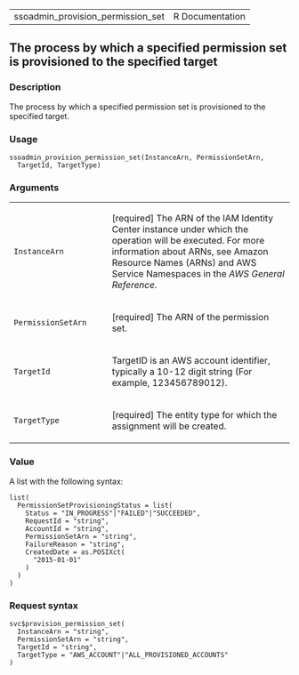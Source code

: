 <table style="width: 100%;">
<tbody>
<tr class="odd">
<td>ssoadmin_provision_permission_set</td>
<td style="text-align: right;">R Documentation</td>
</tr>
</tbody>
</table>

## The process by which a specified permission set is provisioned to the specified target

### Description

The process by which a specified permission set is provisioned to the
specified target.

### Usage

    ssoadmin_provision_permission_set(InstanceArn, PermissionSetArn,
      TargetId, TargetType)

### Arguments

<table>
<colgroup>
<col style="width: 35%" />
<col style="width: 65%" />
</colgroup>
<tbody>
<tr class="odd">
<td><code
id="ssoadmin_provision_permission_set_:_InstanceArn">InstanceArn</code></td>
<td><p>[required] The ARN of the IAM Identity Center instance under
which the operation will be executed. For more information about ARNs,
see Amazon Resource Names (ARNs) and AWS Service Namespaces in the
<em>AWS General Reference</em>.</p></td>
</tr>
<tr class="even">
<td><code
id="ssoadmin_provision_permission_set_:_PermissionSetArn">PermissionSetArn</code></td>
<td><p>[required] The ARN of the permission set.</p></td>
</tr>
<tr class="odd">
<td><code
id="ssoadmin_provision_permission_set_:_TargetId">TargetId</code></td>
<td><p>TargetID is an AWS account identifier, typically a 10-12 digit
string (For example, 123456789012).</p></td>
</tr>
<tr class="even">
<td><code
id="ssoadmin_provision_permission_set_:_TargetType">TargetType</code></td>
<td><p>[required] The entity type for which the assignment will be
created.</p></td>
</tr>
</tbody>
</table>

### Value

A list with the following syntax:

    list(
      PermissionSetProvisioningStatus = list(
        Status = "IN_PROGRESS"|"FAILED"|"SUCCEEDED",
        RequestId = "string",
        AccountId = "string",
        PermissionSetArn = "string",
        FailureReason = "string",
        CreatedDate = as.POSIXct(
          "2015-01-01"
        )
      )
    )

### Request syntax

    svc$provision_permission_set(
      InstanceArn = "string",
      PermissionSetArn = "string",
      TargetId = "string",
      TargetType = "AWS_ACCOUNT"|"ALL_PROVISIONED_ACCOUNTS"
    )

